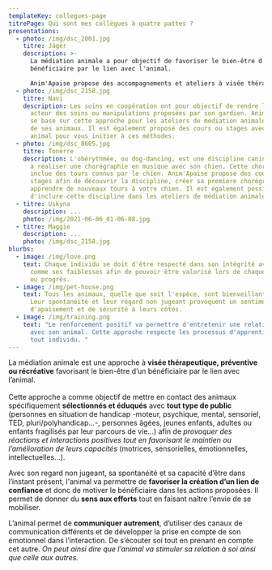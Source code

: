 ```yaml
---
templateKey: collegues-page
titrePage: Qui sont mes collègues à quatre pattes ?
presentations:
  - photo: /img/dsc_2001.jpg
    titre: Jäger
    description: >-
      La médiation animale a pour objectif de favoriser le bien-être d'un
      bénéficiaire par le lien avec l'animal. 

      Anim'Apaise propose des accompagnements et ateliers à visée thérapeutique, préventive ou récréative adaptés aux besoins du public concerné.
  - photo: /img/dsc_2158.jpg
    titre: Navi
    description: Les soins en coopération ont pour objectif de rendre l'animal
      acteur des soins ou manipulations proposées par son gardien. Anim'Apaise
      se base sur cette approche pour les ateliers de médiation animale auprès
      de ses animaux. Il est également proposé des cours ou stages avec votre
      animal pour vous initier à ces méthodes.
  - photo: /img/dsc_8605.jpg
    titre: Tonerre
    description: L'obérythmée, ou dog-dancing, est une discipline canine consistant
      à réaliser une chorégraphie en musique avec son chien. Cette chorégraphie
      inclue des tours connus par le chien. Anim'Apaise propose des cours ou
      stages afin de découvrir la discipline, créer sa première chorégraphie et
      apprendre de nouveaux tours à votre chien. Il est également possible
      d'inclure cette discipline dans les ateliers de médiation animale.
  - titre: Uskyna
    description: ...
    photo: /img/2021-06-06_01-06-08.jpg
  - titre: Maggie
    description: ...
    photo: /img/dsc_2158.jpg
blurbs:
  - image: /img/love.png
    text: Chaque individu se doit d'être respecté dans son intégrité avec ses forces
      comme ses faiblesses afin de pouvoir être valorisé lors de chaque effort
      ou progrès.
  - image: /img/pet-house.png
    text: Tous les animaux, quelle que soit l'espèce, sont bienveillants de nature.
      Leur spontanéité et leur regard non jugeant provoquent un sentiment
      d'apaisement et de sécurité à leurs côtés.
  - image: /img/training.png
    text: "Le renforcement positif va permettre d'entretenir une relation équilibrée
      avec son animal. Cette approche respecte les processus d'apprentissage de
      tout individu. "
---
```

La médiation animale est une approche à **visée thérapeutique, préventive ou récréative** favorisant le bien-être d’un bénéficiaire par le lien avec l’animal.\
\
Cette approche a comme objectif de mettre en contact des animaux spécifiquement **sélectionnés et éduqués** avec **tout type de public** (personnes en situation de handicap -moteur, psychique, mental, sensoriel, TED, pluri/polyhandicap...-, personnes âgées, jeunes enfants, adultes ou enfants fragilisés par leur parcours de vie...) afin de *provoquer des réactions et interactions positives tout en favorisant le maintien ou l’amélioration de leurs capacités* (motrices, sensorielles, émotionnelles, intellectuelles…).

Avec son regard non jugeant, sa spontanéité et sa capacité d’être dans l’instant présent, l'animal va permettre de **favoriser la création d’un lien de confiance** et donc de motiver le bénéficiaire dans les actions proposées. Il permet de donner du **sens aux efforts** tout en faisant naître l’envie de se mobiliser.

L’animal permet de **communiquer autrement**, d’utiliser des canaux de communication différents et de développer la prise en compte de son émotionnel dans l’interaction. De s’écouter soi tout en prenant en compte cet autre. *On peut ainsi dire que l’animal va stimuler sa relation à soi ainsi que celle aux autres.*
